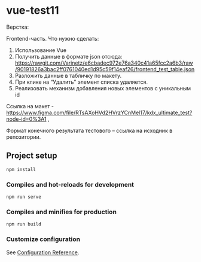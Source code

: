 # vue-test11

Верстка:


Frontend-часть. Что нужно сделать:
1) Использование Vue
2) Получить данные в формате json отсюда: https://rawgit.com/Varinetz/e6cbadec972e76a340c41a65fcc2a6b3/raw/90191826a3bac2ff0761040ed1d95c59f14eaf26/frontend_test_table.json
3) Разложить данные в табличку по макету.
4) При клике на “Удалить” элемент списка удаляется.
5) Реализовать механизм добавления новых элементов с уникальным id

Ссылка на макет - https://www.figma.com/file/RTsAXoHVd2HVrzYCnMel17/kdx_ultimate_test?node-id=0%3A1 ,


Формат конечного результата тестового – ссылка на исходник в репозитории.


## Project setup
```
npm install
```

### Compiles and hot-reloads for development
```
npm run serve
```

### Compiles and minifies for production
```
npm run build
```

### Customize configuration
See [Configuration Reference](https://cli.vuejs.org/config/).
